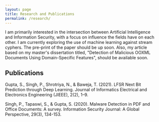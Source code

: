 ```yaml
---
layout: page
title: Research and Publications
permalink: /research/
---
```


I am primarily interested in the intersection between Artificial Intelligence and Information Security, with a focus on influence the fields have on each other. I am currently exploring the use of machine learning against stream cyphers. The pre-print of the paper should be up soon. Also, my article based on my master's dissertation titled, "Detection of Malicious OOXML Documents Using Domain-Specific Features", should be available soon. 

## Publications
Gupta, S., Singh, P., Shrotriya, N., & Baweja, T. (2021). LFSR Next Bit Prediction through Deep Learning. Journal of Informatics Electrical and Electronics Engineering (JIEEE), 2(2), 1–9. 

Singh, P., Tapaswi, S., & Gupta, S. (2020). Malware Detection in PDF and Office Documents: A survey. Information Security Journal: A Global Perspective, 29(3), 134-153.
